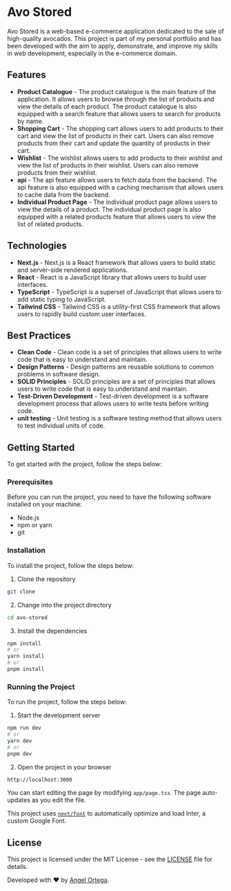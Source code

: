 # Avo Stored
Avo Stored is a web-based e-commerce application dedicated to the sale of high-quality avocados. This project is part of my personal portfolio and has been developed with the aim to apply, demonstrate, and improve my skills in web development, especially in the e-commerce domain.

## Features
- **Product Catalogue** - The product catalogue is the main feature of the application. It allows users to browse through the list of products and view the details of each product. The product catalogue is also equipped with a search feature that allows users to search for products by name.
- **Shopping Cart** - The shopping cart allows users to add products to their cart and view the list of products in their cart. Users can also remove products from their cart and update the quantity of products in their cart.
- **Wishlist** - The wishlist allows users to add products to their wishlist and view the list of products in their wishlist. Users can also remove products from their wishlist.
- **api** - The api feature allows users to fetch data from the backend. The api feature is also equipped with a caching mechanism that allows users to cache data from the backend.
- **Individual Product Page** - The individual product page allows users to view the details of a product. The individual product page is also equipped with a related products feature that allows users to view the list of related products.

## Technologies
- **Next.js** - Next.js is a React framework that allows users to build static and server-side rendered applications.
- **React** - React is a JavaScript library that allows users to build user interfaces.
- **TypeScript** - TypeScript is a superset of JavaScript that allows users to add static typing to JavaScript.
- **Tailwind CSS** - Tailwind CSS is a utility-first CSS framework that allows users to rapidly build custom user interfaces.

## Best Practices
- **Clean Code** - Clean code is a set of principles that allows users to write code that is easy to understand and maintain.
- **Design Patterns** - Design patterns are reusable solutions to common problems in software design.
- **SOLID Principles** - SOLID principles are a set of principles that allows users to write code that is easy to understand and maintain.
- **Test-Driven Development** - Test-driven development is a software development process that allows users to write tests before writing code.
- **unit testing** - Unit testing is a software testing method that allows users to test individual units of code.

## Getting Started
To get started with the project, follow the steps below:

### Prerequisites
Before you can run the project, you need to have the following software installed on your machine:
- Node.js
- npm or yarn
- git

### Installation
To install the project, follow the steps below:

1. Clone the repository
```bash
git clone
```

2. Change into the project directory
```bash
cd avo-stored
```

3. Install the dependencies
```bash
npm install
# or
yarn install
# or
pnpm install
```

### Running the Project
To run the project, follow the steps below:

1. Start the development server
```bash
npm run dev
# or
yarn dev
# or
pnpm dev
```

2. Open the project in your browser
```bash
http://localhost:3000
```

You can start editing the page by modifying `app/page.tsx`. The page auto-updates as you edit the file.

This project uses [`next/font`](https://nextjs.org/docs/basic-features/font-optimization) to automatically optimize and load Inter, a custom Google Font.

## License
This project is licensed under the MIT License - see the [LICENSE](LICENSE) file for details.

Developed with ❤️ by [Angel Ortega](https://github.com/AG-9571).
